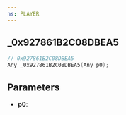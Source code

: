 ```yaml
---
ns: PLAYER
---
```

## _0x927861B2C08DBEA5

```c
// 0x927861B2C08DBEA5
Any _0x927861B2C08DBEA5(Any p0);
```

## Parameters
* **p0**:
